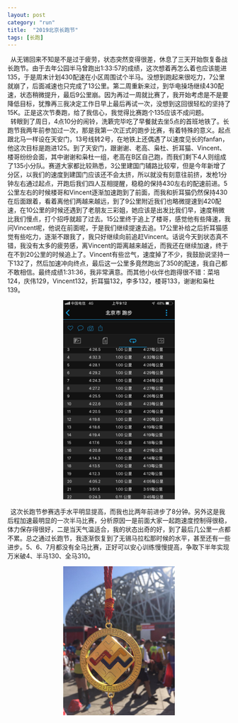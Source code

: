 ```yaml
---
layout: post
category: "run"
title:  "2019北京长跑节"
tags: [长跑]
---
```


&#8194;从无锡回来不知是不是过于疲劳，状态突然变得很差，休息了三天开始恢复备战长跑节。由于去年公园半马曾跑出1:33:57的成绩，这次想着再怎么着也应该能进135，于是周末计划430配速在小区周围试个半马。没想到跑起来很吃力，7公里就崩了，后面减速也只完成了13公里。第二周重新来过，到华电操场继续430配速，状态稍微提升，最后9公里崩。因为再过一周就比赛了，我开始考虑是不是要降低目标，犹豫再三我决定工作日早上最后再试一次，没想到这回很轻松的坚持了15K。正是这次节奏跑，给了我信心，我觉得比赛跑个135应该不成问题。   
&#8194;转眼到了周日，4点10分的闹铃，洗簌完毕吃了早餐就去坐5点的首班地铁了。长跑节我两年前参加过一次，那是我第一次正式的跑步比赛，有着特殊的意义。起点跟北马一样设在天安门，13号线转2号，在地铁上还偶遇了以速度见长的fanfan，他这次目标是跑进125。到了天安门，跟谢谢、老高、枭杜、折耳猫、Vincent、楼哥纷纷会面，其中谢谢和枭杜一组，老高在B区自己跑，而我们剩下4人则组成了135小分队。赛道大家都比较熟悉，3公里建国门辅路比较窄，但是今年新增了分区，以我们的速度到建国门应该还不会太挤，所以就没有刻意往前挤，发枪1分钟左右通过起点，开跑后我们四人互相提醒，稳稳的保持430左右的配速前进。5公里左右的时候楼哥和Vincent逐渐加速跑到了前面，而我和折耳猫仍然保持430在后面跟着，看着离他们两越来越远，到了9公里附近我们也略微提速到420配速，在10公里的时候还遇到了老朋友三彩姐，她应该是出发比我们早，速度稍微比我们慢点，打个招呼就超了过去。15公里终于追上了楼哥，感觉他有些降速，我问Vincent呢，他说在前面呢，于是我们继续提速去追。17公里补给之后折耳猫感觉有些吃力，逐渐不跟我了，我只好继续向前追赶Vincent。话说今天到状态真不错，我没有太多的疲劳感，离Vincent的距离越来越近，而我还在继续加速，终于在不到20公里的时候追上了。Vincent有些岔气，速度掉了不少，我鼓励说坚持一下132了，然后加速冲向终点，最后这一公里多竟然跑出了350的配速，我自己都不敢相信。最终成绩1:31:36，我非常满意。而其他小伙伴也跑得很不错：菜培124，庆伟129，Vincent132，折耳猫132，李多132，楼哥133，谢谢和枭杜139。

<center>
<img src="https://github.com/wuukee/wuukee.github.io/raw/master/images/19bjrun_1.jpeg" width="50%" height="50%" />
</center>

&#8194;这次长跑节参赛选手水平明显提高，而我也比两年前进步了8分钟。另外这是我后程加速最明显的一次半马比赛，分析原因一是前面大家一起跑速度控制得很稳，体力保存得很好，二是当天气温适合，我的状态出奇的好，到了最后几公里一点都不累。总之通过长跑节，我逐渐恢复到了无锡马拉松那时候的水平，甚至还有一些进步。5、6、7月都没有全马比赛，正好可以安心训练慢慢提高，争取下半年实现万米破4、半马130、全马310。

<center>
<img src="https://github.com/wuukee/wuukee.github.io/raw/master/images/19bjrun_2.jpeg" width="50%" height="50%" />
</center>